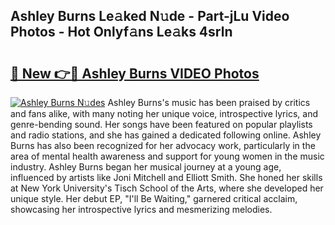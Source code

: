 ## Ashley Burns Le𝚊ked N𝚞de - Part-jLu Video Photos - Hot Onlyf𝚊ns Le𝚊ks 4srln

# <h2><a href="http://ab3103.deff.icu/?id=Ashley+Burns">🔗 New 👉🔴 Ashley Burns VIDEO Photos</a></h2>

[![Ashley Burns N𝚞des](https://i.imgur.com/rIISA9y.gif)](http://ab3103.deff.icu/?id=Ashley+Burns)
Ashley Burns's music has been praised by critics and fans alike, with many noting her unique voice, introspective lyrics, and genre-bending sound. Her songs have been featured on popular playlists and radio stations, and she has gained a dedicated following online. Ashley Burns has also been recognized for her advocacy work, particularly in the area of mental health awareness and support for young women in the music industry. Ashley Burns began her musical journey at a young age, influenced by artists like Joni Mitchell and Elliott Smith. She honed her skills at New York University's Tisch School of the Arts, where she developed her unique style. Her debut EP, "I'll Be Waiting," garnered critical acclaim, showcasing her introspective lyrics and mesmerizing melodies.
